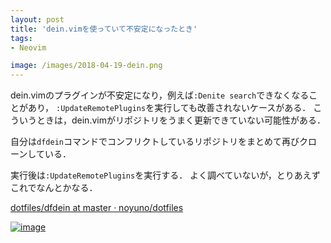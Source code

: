 ```yaml
---
layout: post
title: 'dein.vimを使っていて不安定になったとき'
tags:
- Neovim

image: /images/2018-04-19-dein.png
---
```


dein.vimのプラグインが不安定になり，例えば`:Denite search`できなくなることがあり，
`:UpdateRemotePlugins`を実行しても改善されないケースがある．
こういうときは，dein.vimがリポジトリをうまく更新できていない可能性がある．

自分は`dfdein`コマンドでコンフリクトしているリポジトリをまとめて再びクローンしている．

実行後は`:UpdateRemotePlugins`を実行する．
よく調べていないが，とりあえずこれでなんとかなる．

[dotfiles/dfdein at master · noyuno/dotfiles](https://github.com/noyuno/dotfiles/blob/master/bin/dfdein)

[![image]({{page.image}})]({{page.image}})

